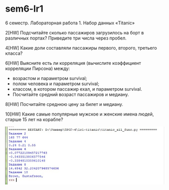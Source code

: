# sem6-lr1
6 семестр. Лабораторная работа 1. Набор данных «Titanic»

2[HW] Подсчитайте сколько пассажиров загрузилось на борт в различных портах? Приведите три числа через пробел.

4[HW] Какие доли составляли пассажиры первого, второго, третьего класса?

6[HW] Выясните есть ли корреляция (вычислите коэффициент корреляции Пирсона) между:
- возрастом и параметром survival;
- полом человека и параметром survival;
- классом, в котором пассажир ехал, и параметром survival.
- Посчитайте средний возраст пассажиров и медиану.

8[HW] Посчитайте среднюю цену за билет и медиану.

10[HW] Какие самые популярные мужское и женские имена людей, старше 15 лет на корабле?

![](https://github.com/python-advance/sem6-lr1-Kunica97/blob/master/titanic_res.jpg)
